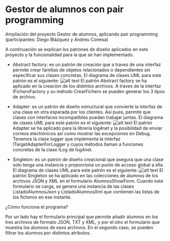 # Gestor de alumnos con pair programming

Ampliación del proyecto Gestor de alumnos, aplicando pair programming (participantes: Diego Blázquez y Andreu Conesa)

A continuación se explican los patrones de diseño aplicados en este proyecto y la funcionalidad para la que se han implementado.

- Abstract factory: es un patrón de creación que a traves de una interfaz permite crear familias de objetos relacionados o dependientes sin especificar sus clases concretas.
El diagrama de clases UML para este patrón es el siguiente:
![alt text](http://www.dofactory.com/images/diagrams/net/abstract.gif)
El patrón Abstract factory se ha aplicado en la creación de los distintos archivos. A traves de la interfaz IFicheroFactory y su método CrearFichero se pueden generar los 3 tipos de archivo.

- Adapter: es un patrón de diseño estructural que convierte la interfaz de una clase en otra esperada por los clientes. Así pues, permite que clases con interfaces incompatibles puedan trabajar juntas.
El diagrama de clases UML para este patrón es el siguiente:
![alt text](http://www.dofactory.com/images/diagrams/net/adapter.gif)
El patrón Adapter se ha aplicado para la librería log4net y la posibilidad de enviar correos electrónicos así como mostrar las excepciones en Debug.
Tenemos la clase logger que implementa la interfaz ITargetAdapterForLogger y cuyos métodos llaman a funciones concretas de la clase ILog de log4net.

- Singleton: es un patrón de diseño creacional que asegura que una clase solo tenga una instancia y proporciona un punto de acceso global a ella.
El diagrama de clases UML para este patrón es el siguiente:
![alt text](http://www.dofactory.com/images/diagrams/net/singleton.gif)
El patrón Singleton se ha aplicado en las colecciones de alumnos de los archivos JSON y XML en el formulario AlumnosShowForm. Cuando este formulario se carga, se genera una instancia de las clases ListadoAlumnosJson y ListadoAlumnosXml que contienen las listas de los ficheros en ese instante.

¿Cómo funciona el programa?

Por un lado hay el formulario principal que permite añadir alumnos en los tres archivos de formato JSON, TXT y XML, y por el otro el formulario que muestra los alumnos de esos archivos. En el segundo caso, se pueden filtrar los alumnos por distintos atributos.
